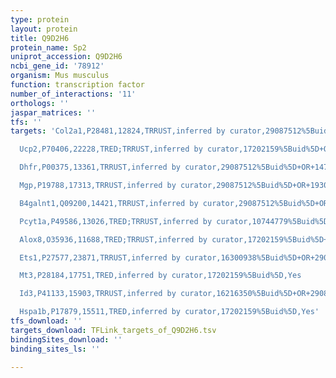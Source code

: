 ```yaml
---
type: protein
layout: protein
title: Q9D2H6
protein_name: Sp2
uniprot_accession: Q9D2H6
ncbi_gene_id: '78912'
organism: Mus musculus
function: transcription factor
number_of_interactions: '11'
orthologs: ''
jaspar_matrices: ''
tfs: ''
targets: 'Col2a1,P28481,12824,TRRUST,inferred by curator,29087512%5Buid%5D+OR+11447232%5Buid%5D,Yes

  Ucp2,P70406,22228,TRED;TRRUST,inferred by curator,17202159%5Buid%5D+OR+11150307%5Buid%5D+OR+29087512%5Buid%5D,Yes

  Dhfr,P00375,13361,TRRUST,inferred by curator,29087512%5Buid%5D+OR+14726517%5Buid%5D,Yes

  Mgp,P19788,17313,TRRUST,inferred by curator,29087512%5Buid%5D+OR+19306294%5Buid%5D,Yes

  B4galnt1,Q09200,14421,TRRUST,inferred by curator,29087512%5Buid%5D+OR+24102378%5Buid%5D,Yes

  Pcyt1a,P49586,13026,TRED;TRRUST,inferred by curator,10744779%5Buid%5D+OR+17202159%5Buid%5D+OR+29087512%5Buid%5D,Yes

  Alox8,O35936,11688,TRED;TRRUST,inferred by curator,17202159%5Buid%5D+OR+14711820%5Buid%5D+OR+29087512%5Buid%5D,Yes

  Ets1,P27577,23871,TRRUST,inferred by curator,16300938%5Buid%5D+OR+29087512%5Buid%5D,Yes

  Mt3,P28184,17751,TRED,inferred by curator,17202159%5Buid%5D,Yes

  Id3,P41133,15903,TRRUST,inferred by curator,16216350%5Buid%5D+OR+29087512%5Buid%5D,Yes

  Hspa1b,P17879,15511,TRED,inferred by curator,17202159%5Buid%5D,Yes'
tfs_download: ''
targets_download: TFLink_targets_of_Q9D2H6.tsv
bindingSites_download: ''
binding_sites_ls: ''

---
```

